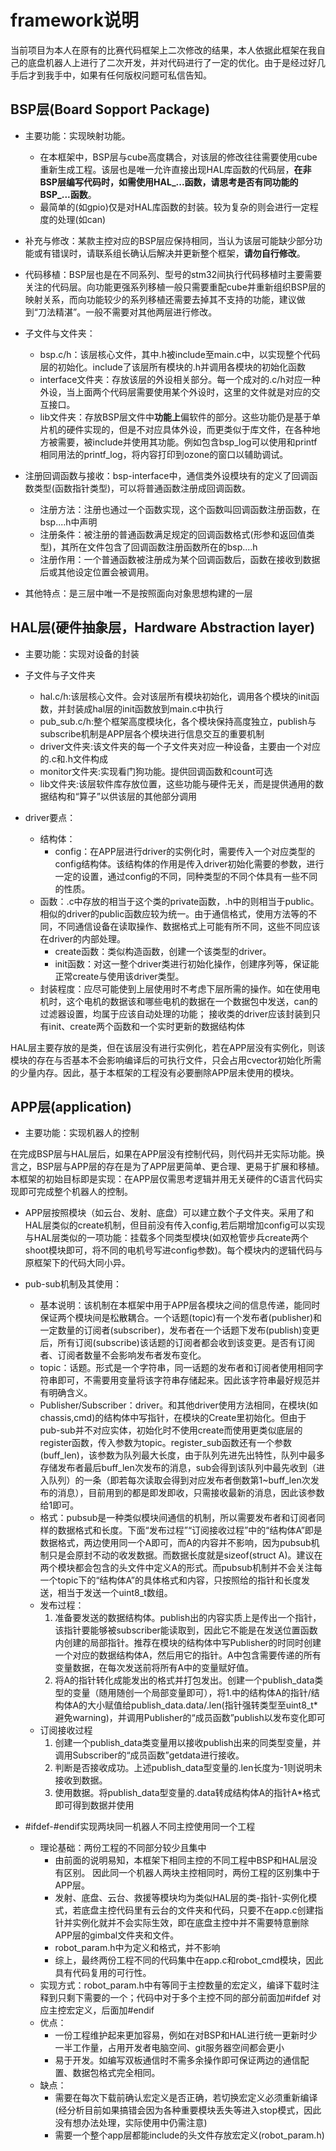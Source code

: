# framework说明
当前项目为本人在原有的比赛代码框架上二次修改的结果，本人依据此框架在我自己的底盘机器人上进行了二次开发，并对代码进行了一定的优化。由于是经过好几手后才到我手中，如果有任何版权问题可私信告知。

## BSP层(Board Sopport Package)
- 主要功能：实现映射功能。
  - 在本框架中，BSP层与cube高度耦合，对该层的修改往往需要使用cube重新生成工程。该层也是唯一允许直接出现HAL库函数的代码层，**在非BSP层编写代码时，如需使用HAL_...函数，请思考是否有同功能的BSP_...函数**。
  - 最简单的(如gpio)仅是对HAL库函数的封装。较为复杂的则会进行一定程度的处理(如can)

- 补充与修改：某款主控对应的BSP层应保持相同，当认为该层可能缺少部分功能或有错误时，请联系组长确认后解决并更新整个框架，**请勿自行修改**。

- 代码移植：BSP层也是在不同系列、型号的stm32间执行代码移植时主要需要关注的代码层。向功能更强系列移植一般只需要重配cube并重新组织BSP层的映射关系，而向功能较少的系列移植还需要去掉其不支持的功能，建议做到“刀法精湛”。一般不需要对其他两层进行修改。

- 子文件与文件夹：
  - bsp.c/h：该层核心文件，其中.h被include至main.c中，以实现整个代码层的初始化。include了该层所有模块的.h并调用各模块的初始化函数
  - interface文件夹：存放该层的外设相关部分。每一个成对的.c/h对应一种外设，当上面两个代码层需要使用某个外设时，这里的文件就是对应的交互接口。
  - lib文件夹：存放BSP层文件中**功能上**偏软件的部分。这些功能仍是基于单片机的硬件实现的，但是不对应具体外设，而更类似于库文件，在各种地方被需要，被include并使用其功能。例如包含bsp_log可以使用和printf相同用法的printf_log，将内容打印到ozone的窗口以辅助调试。

- 注册回调函数与接收：bsp-interface中，通信类外设模块有的定义了回调函数类型(函数指针类型)，可以将普通函数注册成回调函数。
  - 注册方法：注册也通过一个函数实现，这个函数叫回调函数注册函数，在bsp....h中声明
  - 注册条件：被注册的普通函数满足规定的回调函数格式(形参和返回值类型)，其所在文件包含了回调函数注册函数所在的bsp....h
  - 注册作用：一个普通函数被注册成为某个回调函数后，函数在接收到数据后或其他设定位置会被调用。

- 其他特点：是三层中唯一不是按照面向对象思想构建的一层

## HAL层(硬件抽象层，Hardware Abstraction layer)
- 主要功能：实现对设备的封装
- 子文件与子文件夹
  - hal.c/h:该层核心文件。会对该层所有模块初始化，调用各个模块的init函数，并封装成hal层的init函数放到main.c中执行
  - pub_sub.c/h:整个框架高度模块化，各个模块保持高度独立，publish与subscribe机制是APP层各个模块进行信息交互的重要机制
  - driver文件夹:该文件夹的每一个子文件夹对应一种设备，主要由一个对应的.c和.h文件构成
  - monitor文件夹:实现看门狗功能。提供回调函数和count可选
  - lib文件夹:该层软件库存放位置，这些功能与硬件无关，而是提供通用的数据结构和“算子”以供该层的其他部分调用

- driver要点：
  - 结构体：
    - config：在APP层进行driver的实例化时，需要传入一个对应类型的config结构体。该结构体的作用是传入driver初始化需要的参数，进行一定的设置，通过config的不同，同种类型的不同个体具有一些不同的性质。
  - 函数：.c中存放的相当于这个类的private函数，.h中的则相当于public。相似的driver的public函数应较为统一。由于通信格式，使用方法等的不同，不同通信设备在读取操作、数据格式上可能有所不同，这些不同应该在driver的内部处理。
    - create函数：类似构造函数，创建一个该类型的driver。
    - init函数：对这一整个driver类进行初始化操作，创建序列等，保证能正常create与使用该driver类型。
  - 封装程度：应尽可能使到上层使用时不考虑下层所需的操作。如在使用电机时，这个电机的数据该和哪些电机的数据在一个数据包中发送，can的过滤器设置，均属于应该自动处理的功能；
  接收类的driver应该封装到只有init、create两个函数和一个实时更新的数据结构体

HAL层主要存放的是类，但在该层没有进行实例化，若在APP层没有实例化，则该模块的存在与否基本不会影响编译后的可执行文件，只会占用cvector初始化所需的少量内存。因此，基于本框架的工程没有必要删除APP层未使用的模块。


## APP层(application)
- 主要功能：实现机器人的控制

在完成BSP层与HAL层后，如果在APP层没有控制代码，则代码并无实际功能。换言之，BSP层与APP层的存在是为了APP层更简单、更合理、更易于扩展和移植。本框架的初始目标即是实现：在APP层仅需思考逻辑并用无关硬件的C语言代码实现即可完成整个机器人的控制。

- APP层按照模块（如云台、发射、底盘）可以建立数个子文件夹。采用了和HAL层类似的create机制，但目前没有传入config,若后期增加config可以实现与HAL层类似的一项功能：挂载多个同类型模块(如双枪管步兵create两个shoot模块即可，将不同的电机号写进config参数)。每个模块内的逻辑代码与原框架下的代码大同小异。 

- pub-sub机制及其使用：
  - 基本说明：该机制在本框架中用于APP层各模块之间的信息传递，能同时保证两个模块间是松散耦合。一个话题(topic)有一个发布者(publisher)和一定数量的订阅者(subscriber)，发布者在一个话题下发布(publish)变更后，所有订阅(subscribe)该话题的订阅者都会收到该变更。是否有订阅者、订阅者数量不会影响发布者发布变化。
  - topic：话题。形式是一个字符串，同一话题的发布者和订阅者使用相同字符串即可，不需要用变量将该字符串存储起来。因此该字符串最好规范并有明确含义。
  - Publisher/Subscriber：driver。和其他driver使用方法相同，在模块(如chassis,cmd)的结构体中写指针，在模块的Create里初始化。但由于pub-sub并不对应实体，初始化时不使用create而使用更类似底层的register函数，传入参数为topic。register_sub函数还有一个参数(buff_len)，该参数为队列最大长度，由于队列先进先出特性，队列中最多存储发布者最后buff_len次发布的消息，sub会得到该队列中最先收到（进入队列）的一条（即若每次读取会得到对应发布者倒数第1~buff_len次发布的消息），目前用到的都是即发即收，只需接收最新的消息，因此该参数给1即可。
  - 格式：pubsub是一种类似模块间通信的机制，所以需要发布者和订阅者同样的数据格式和长度。下面“发布过程”“订阅接收过程”中的“结构体A”即是数据格式，两边使用同一个A即可，而A的内容并不影响，因为pubsub机制只是会原封不动的收发数据。而数据长度就是sizeof(struct A)。建议在两个模块都会包含的头文件中定义A的形式。而pubsub机制并不会关注每一个topic下的“结构体A”的具体格式和内容，只按照给的指针和长度发送，相当于发送一个uint8_t数组。
  - 发布过程：
    1. 准备要发送的数据结构体。publish出的内容实质上是传出一个指针，该指针要能够被subscriber能读取到，因此它不能是在发送位置函数内创建的局部指针。推荐在模块的结构体中写Publisher的时同时创建一个对应的数据结构体A，然后用它的指针。A中包含需要传递的所有变量数据，在每次发送前将所有A中的变量赋好值。
    2. 将A的指针转化成能发出的格式并打包发出。创建一个publish_data类型的变量（随用随创一个局部变量即可），将1.中的结构体A的指针/结构体A的大小赋值给publish_data.data/.len(指针强转类型至uint8_t*避免warning)，并调用Publisher的“成员函数”publish以发布变化即可
  - 订阅接收过程
    1. 创建一个publish_data类变量用以接收publish出来的同类型变量，并调用Subscriber的“成员函数”getdata进行接收。
    2. 判断是否接收成功。上述publish_data型变量的.len长度为-1则说明未接收到数据。
    3. 使用数据。将publish_data型变量的.data转成结构体A的指针A*格式即可得到数据并使用

- #ifdef-#endif实现两块同一机器人不同主控使用同一个工程
  - 理论基础：两份工程的不同部分较少且集中
    - 由前面的说明易知，本框架下相同主控的不同工程中BSP和HAL层没有区别。 因此同一个机器人两块主控相同时，两份工程的区别集中于APP层。
    - 发射、底盘、云台、救援等模块均为类似HAL层的类-指针-实例化模式，若底盘主控代码里有云台的文件夹和代码，只要不在app.c创建指针并实例化就并不会实际生效，即在底盘主控中并不需要特意删除APP层的gimbal文件夹和文件。
    - robot_param.h中为定义和格式，并不影响
    - 综上，最终两份工程不同的代码集中在app.c和robot_cmd模块，因此具有代码复用的可行性。
  - 实现方式：robot_param.h中有等同于主控数量的宏定义，编译下载时注释到只剩下需要的一个；代码中对于多个主控不同的部分前面加#ifdef 对应主控宏定义，后面加#endif
  - 优点：
    - 一份工程维护起来更加容易，例如在对BSP和HAL进行统一更新时少一半工作量，占用开发者电脑空间、git服务器空间都会更小
    - 易于开发。如编写双板通信时不需多余操作即可保证两边的通信配置、数据包格式完全相同。
  - 缺点：
    - 需要在每次下载前确认宏定义是否正确，若切换宏定义必须重新编译(经分析目前如果搞错会因为各种重要模块丢失等进入stop模式，因此没有想办法处理，实际使用中仍需注意)
    - 需要一个整个app层都能include的头文件存放宏定义(robot_param.h)
